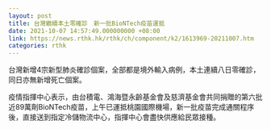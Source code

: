 ```yaml
---
layout: post
title: 台灣繼續本土零確診　新一批BioNTech疫苗運抵
date: 2021-10-07 14:57:49.000000000 +08:00
link: https://news.rthk.hk/rthk/ch/component/k2/1613969-20211007.htm
categories: rthk
---
```


台灣新增4宗新型肺炎確診個案，全部都是境外輸入病例，本土連續八日零確診，同日亦無新增死亡個案。

疫情指揮中心表示，由台積電、鴻海暨永齡基金會及慈濟基金會共同捐贈的第六批近89萬劑BioNTech疫苗，上午已運抵桃園國際機場，新一批疫苗完成通關程序後，直接送到指定冷儲物流中心，指揮中心會盡快供應給民眾接種。
